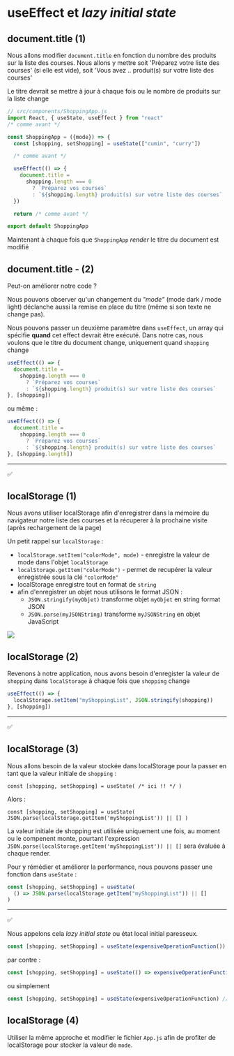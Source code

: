 # useEffect et _lazy initial state_

## document.title (1)

Nous allons modifier `document.title` en fonction du nombre des produits sur la liste des courses.
Nous allons y mettre soit 'Préparez votre liste des courses' (si elle est vide), soit 'Vous avez .. produit(s) sur votre liste des courses'

Le titre devrait se mettre à jour à chaque fois ou le nombre de produits sur la liste change

```javascript
// src/components/ShoppingApp.js
import React, { useState, useEffect } from "react"
/* comme avant */

const ShoppingApp = ({mode}) => {
  const [shopping, setShopping] = useState(["cumin", "curry"])

  /* comme avant */

  useEffect(() => {
    document.title =
      shopping.length === 0
        ? `Préparez vos courses`
        : `${shopping.length} produit(s) sur votre liste des courses`
  })

  return /* comme avant */

export default ShoppingApp
```

Maintenant à chaque fois que `ShoppingApp` _render_ le titre du document est modifié

## document.title - (2)

Peut-on améliorer notre code ?

Nous pouvons observer qu'un changement du _"mode"_ (mode dark / mode light) déclanche aussi la remise en place du titre (même si son texte ne change pas).

Nous pouvons passer un deuxième paramètre dans `useEffect`, un array qui spécifie **quand** cet effect devrait être exécuté. Dans notre cas, nous voulons que le titre du document change, uniquement quand `shopping` change

```javascript
useEffect(() => {
  document.title =
    shopping.length === 0
      ? `Préparez vos courses`
      : `${shopping.length} produit(s) sur votre liste des courses`
}, [shopping])
```

ou même :

```javascript
useEffect(() => {
  document.title =
    shopping.length === 0
      ? `Préparez vos courses`
      : `${shopping.length} produit(s) sur votre liste des courses`
}, [shopping.length])
```

---

✅

## localStorage (1)

Nous avons utiliser localStorage afin d'enregistrer dans la mémoire du navigateur notre liste des courses et la récuperer à la prochaine visite (après rechargement de la page)

Un petit rappel sur `localStorage` :

- `localStorage.setItem("colorMode", mode)` - enregistre la valeur de mode dans l'objet `localStorage`
- `localStorage.getItem("colorMode")` - permet de recupérer la valeur enregistrée sous la clé `"colorMode"`
- localStorage enregistre tout en format de `string`
- afin d'enregistrer un objet nous utilisons le format JSON :
  - `JSON.stringify(myObjet)` transforme objet `myObjet` en string format JSON
  - `JSON.parse(myJSONString)` transforme `myJSONString` en objet JavaScript

![](https://wptemplates.pehaa.com/assets/alyra/localStorage.png)

## localStorage (2)

Revenons à notre application, nous avons besoin d'enregister la valeur de `shopping` dans `localStorage` à chaque fois que `shopping` change

```javascript
useEffect(() => {
  localStorage.setItem("myShoppingList", JSON.stringify(shopping))
}, [shopping])
```

---

✅

## localStorage (3)

Nous allons besoin de la valeur stockée dans localStorage pour la passer en tant que la valeur initiale de `shopping` :

`const [shopping, setShopping] = useState( /* ici !! */ )`

Alors :

`const [shopping, setShopping] = useState( JSON.parse(localStorage.getItem('myShoppingList')) || [] )`

La valeur initiale de shopping est utilisée uniquement une fois, au moment ou le compenent monte, pourtant l'expression `JSON.parse(localStorage.getItem('myShoppingList')) || []` sera évaluée à chaque render.

Pour y rémédier et améliorer la performance, nous pouvons passer une fonction dans `useState` :

```javascript
const [shopping, setShopping] = useState(
  () => JSON.parse(localStorage.getItem("myShoppingList")) || []
)
```

---

✅

Nous appelons cela _lazy initial state_ ou état local initial paresseux.

```javascript
const [shopping, setShopping] = useState(expensiveOperationFunction()) // pas bien 👎
```

par contre :

```javascript
const [shopping, setShopping] = useState(() => expensiveOperationFunction()) //  bien 👍
```

ou simplement

```javascript
const [shopping, setShopping] = useState(expensiveOperationFunction) //  bien 👍
```

## localStorage (4)

Utiliser la même approche et modifier le fichier `App.js` afin de profiter de localStorage pour stocker la valeur de `mode`.

